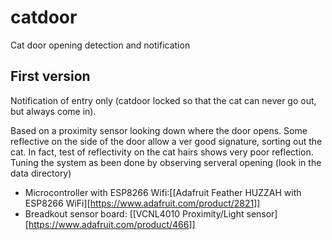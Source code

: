 # catdoor
Cat door opening detection and notification

## First version

Notification of entry only (catdoor locked so that the cat can never go out, but always come in).

Based on a proximity sensor looking down where the door opens. Some reflective on the side of the door allow a ver good signature, sorting out the cat. In fact, test of reflectivity on the cat hairs shows very poor reflection. Tuning the system as been done by observing serveral opening (look in the data directory)

- Microcontroller with ESP8266 Wifi:[[Adafruit Feather HUZZAH with ESP8266 WiFi][https://www.adafruit.com/product/2821]]
- Breadkout sensor board: [[VCNL4010 Proximity/Light sensor][https://www.adafruit.com/product/466]]

